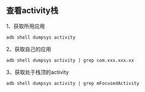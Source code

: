 ## 查看activity栈

1、获取所用应用
```shell
adb shell dumpsys activity
```
2、获取自己的应用
```shell
adb shell dumpsys activity | grep com.xxx.xxx.xx
```
3、获取处于栈顶的activity
```shell
adb shell dumpsys activity | grep mFocusedActivity
```

